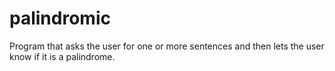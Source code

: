 # palindromic
Program that asks the user for one or more sentences and then lets the user know if it is a palindrome.

